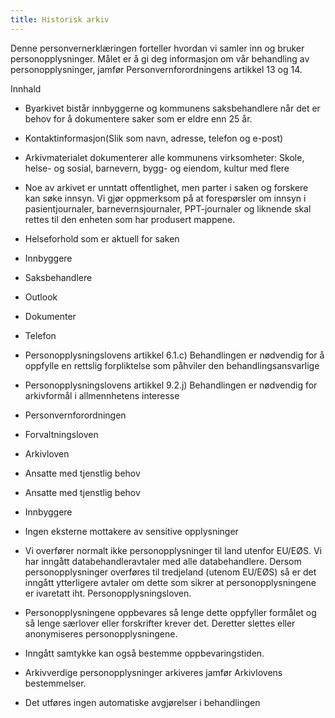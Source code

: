 ```yaml
---
title: Historisk arkiv
---
```


 

Denne personvernerklæringen forteller hvordan vi samler inn og bruker personopplysninger. Målet er å gi deg informasjon om vår behandling av personopplysninger, jamfør Personvernforordningens artikkel 13 og 14.

  

Innhald

*   Byarkivet bistår innbyggerne og kommunens saksbehandlere når det er behov for å dokumentere saker som er eldre enn 25 år.  
    
*   Kontaktinformasjon(Slik som navn, adresse, telefon og e-post)  
    
*   Arkivmaterialet dokumenterer alle kommunens virksomheter: Skole, helse- og sosial, barnevern, bygg- og eiendom, kultur med flere  
    
*   Noe av arkivet er unntatt offentlighet, men parter i saken og forskere kan søke innsyn. Vi gjør oppmerksom på at forespørsler om innsyn i pasientjournaler, barnevernsjournaler, PPT-journaler og liknende skal rettes til den enheten som har produsert mappene.  
    
*   Helseforhold som er aktuell for saken  
    
*   Innbyggere  
    
*   Saksbehandlere  
    
*   Outlook  
    
*   Dokumenter  
    
*   Telefon  
    
*   Personopplysningslovens artikkel 6.1.c) Behandlingen er nødvendig for å oppfylle en rettslig forpliktelse som påhviler den behandlingsansvarlige  
    
*   Personopplysningslovens artikkel 9.2.j) Behandlingen er nødvendig for arkivformål i allmennhetens interesse  
    
*   Personvernforordningen  
    
*   Forvaltningsloven  
    
*   Arkivloven  
    
*   Ansatte med tjenstlig behov  
    
*   Ansatte med tjenstlig behov  
    
*   Innbyggere  
    
*   Ingen eksterne mottakere av sensitive opplysninger  
    
*   Vi overfører normalt ikke personopplysninger til land utenfor EU/EØS. Vi har inngått databehandleravtaler med alle databehandlere. Dersom personopplysninger overføres til tredjeland (utenom EU/EØS) så er det inngått ytterligere avtaler om dette som sikrer at personopplysningene er ivaretatt iht. Personopplysningsloven.  
    
*   Personopplysningene oppbevares så lenge dette oppfyller formålet og så lenge særlover eller forskrifter krever det. Deretter slettes eller anonymiseres personopplysningene.  
    
*   Inngått samtykke kan også bestemme oppbevaringstiden.  
    
*   Arkivverdige personopplysninger arkiveres jamfør Arkivlovens bestemmelser.  
    
*   Det utføres ingen automatiske avgjørelser i behandlingen